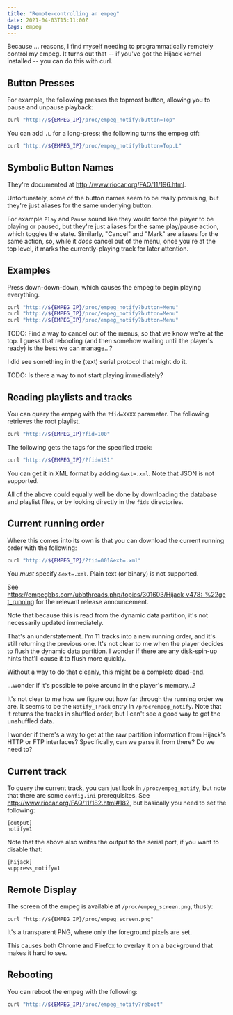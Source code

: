 ```yaml
---
title: "Remote-controlling an empeg"
date: 2021-04-03T15:11:00Z
tags: empeg
---
```


Because ... reasons, I find myself needing to programmatically remotely control
my empeg. It turns out that -- if you've got the Hijack kernel installed -- you
can do this with curl.

## Button Presses

For example, the following presses the topmost button, allowing you to pause and
unpause playback:

```bash
curl "http://${EMPEG_IP}/proc/empeg_notify?button=Top"
```

You can add `.L` for a long-press; the following turns the empeg off:

```bash
curl "http://${EMPEG_IP}/proc/empeg_notify?button=Top.L"
```

## Symbolic Button Names

They're documented at http://www.riocar.org/FAQ/11/196.html.

Unfortunately, some of the button names seem to be really promising, but they're
just aliases for the same underlying button.

For example `Play` and `Pause` sound like they would force the player to be playing or paused, but they're just aliases for the same play/pause action, which toggles the state. Similarly, "Cancel" and "Mark" are aliases for the same action, so, while it _does_ cancel out of the menu, once you're at the top level, it marks the currently-playing track for later attention.

## Examples

Press down-down-down, which causes the empeg to begin playing everything.

```bash
curl "http://${EMPEG_IP}/proc/empeg_notify?button=Menu"
curl "http://${EMPEG_IP}/proc/empeg_notify?button=Menu"
curl "http://${EMPEG_IP}/proc/empeg_notify?button=Menu"
```

TODO: Find a way to cancel out of the menus, so that we know we're at the top. I guess that rebooting (and then somehow waiting until the player's ready) is the best we can manage...?

I did see something in the (text) serial protocol that might do it.

TODO: Is there a way to not start playing immediately?

## Reading playlists and tracks

You can query the empeg with the `?fid=XXXX` parameter. The following retrieves
the root playlist.

```bash
curl "http://${EMPEG_IP}?fid=100"
```

The following gets the tags for the specified track:

```bash
curl "http://${EMPEG_IP}/?fid=151"
```

You can get it in XML format by adding `&ext=.xml`. Note that JSON is not supported.

All of the above could equally well be done by downloading the database and playlist files,
or by looking directly in the `fids` directories.

## Current running order

Where this comes into its own is that you can download the current running order
with the following:

```bash
curl "http://${EMPEG_IP}/?fid=001&ext=.xml"
```

You *must* specify `&ext=.xml`. Plain text (or binary) is not supported.

See https://empegbbs.com/ubbthreads.php/topics/301603/Hijack_v478:_%22get_running
for the relevant release announcement.

Note that because this is read from the dynamic data partition, it's not
necessarily updated immediately.

That's an understatement. I'm 11 tracks into a new running order, and it's
still returning the previous one. It's not clear to me when the player decides to
flush the dynamic data partition. I wonder if there are any disk-spin-up hints
that'll cause it to flush more quickly.

Without a way to do that cleanly, this might be a complete dead-end.

...wonder if it's possible to poke around in the player's memory...?

It's not clear to me how we figure out how far through the running order we are.
It seems to be the `Notify_Track` entry in `/proc/empeg_notify`. Note that it returns
the tracks in shuffled order, but I can't see a good way to get the unshuffled data.

I wonder if there's a way to get at the raw partition information from Hijack's
HTTP or FTP interfaces? Specifically, can we parse it from there? Do we need to?

## Current track

To query the current track, you can just look in `/proc/empeg_notify`, but note
that there are some `config.ini` prerequisites. See http://www.riocar.org/FAQ/11/182.html#182,
but basically you need to set the following:

```
[output]
notify=1
```

Note that the above also writes the output to the serial port, if you want to disable that:

```
[hijack]
suppress_notify=1
```

## Remote Display

The screen of the empeg is available at `/proc/empeg_screen.png`, thusly:

```
curl "http://${EMPEG_IP}/proc/empeg_screen.png"
```

It's a transparent PNG, where only the foreground pixels are set.

This causes both Chrome and Firefox to overlay it on a background that
makes it hard to see.

## Rebooting

You can reboot the empeg with the following:

```bash
curl "http://${EMPEG_IP}/proc/empeg_notify?reboot"
```
